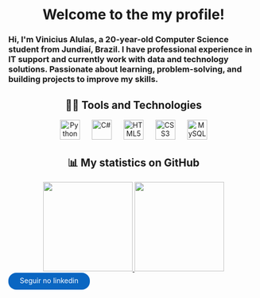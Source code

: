 <div align="center"><h1>Welcome to the my profile!</h1></div>

<div align="left">
<h3> Hi, I'm Vinicius Alulas, a 20-year-old Computer Science student from Jundiaí, Brazil.  
I have professional experience in IT support and currently work with data and technology solutions.  
Passionate about learning, problem-solving, and building projects to improve my skills.</h3>
</div>


<div align="center">
  <h2>👨‍💻 Tools and Technologies</h2>
  <img src="https://cdn.jsdelivr.net/gh/devicons/devicon/icons/python/python-original.svg" height="40" alt="Python" style="margin: 0 10px;" />
  <img src="https://cdn.jsdelivr.net/gh/devicons/devicon/icons/csharp/csharp-original.svg" height="40" alt="C#" style="margin: 0 10px;" />
  <img src="https://cdn.jsdelivr.net/gh/devicons/devicon/icons/html5/html5-original.svg" height="40" alt="HTML5" style="margin: 0 10px;" />
  <img src="https://cdn.jsdelivr.net/gh/devicons/devicon/icons/css3/css3-original.svg" height="40" alt="CSS3" style="margin: 0 10px;" />
  <img src="https://cdn.jsdelivr.net/gh/devicons/devicon/icons/mysql/mysql-original.svg" height="40" alt="MySQL" style="margin: 0 10px;" />
</div>


<div align ="center"><h2>📊 My statistics on GitHub</h2></div>
<div align="center">
  <a href="https://github.com/vin1ceo">
  <img height="180em" src="https://github-readme-stats.vercel.app/api?username=vin1ceo&show_icons=true&theme=dracula&include_all_commits=true&count_private=true"/>
  <img height="180em" src="https://github-readme-stats.vercel.app/api/top-langs/?username=vin1ceo&layout=compact&langs_count=7&theme=dracula"/>
</div>

<div>
      <style>
        .libutton {
          display: flex;
          flex-direction: column;
          justify-content: left;
          padding: 7px;
          text-align: center;
          outline: none;
          text-decoration: none !important;
          color: #ffffff !important;
          width: 150px;
          height: 20px;
          border-radius: 16px;
          background-color: #0A66C2;
          font-family: "SF Pro Text", Helvetica, sans-serif;
        }
      </style>
<a class="libutton" href="https://www.linkedin.com/comm/mynetwork/discovery-see-all?usecase=PEOPLE_FOLLOWS&followMember=vinícius-alulas-732aa2191" target="_blank">Seguir no linkedin</a></div>


